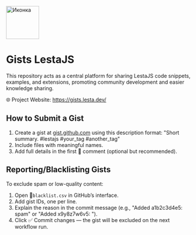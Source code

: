 <img src="https://github.com/user-attachments/assets/15f0754e-9666-40fa-9df9-eaeec486e662" width="90" alt="Иконка">

# Gists LestaJS
This repository acts as a central platform for sharing LestaJS code snippets, examples, and extensions, promoting community development and easier knowledge sharing.

🌐 Project Website: https://gists.lesta.dev/

## How to Submit a Gist
1. Create a gist at [gist.github.com](https://gist.github.com) using this description format:
"Short summary. #lestajs #your_tag #another_tag"
2. Include files with meaningful names.
3. Add full details in the first 💬 comment (optional but recommended).

## Reporting/Blacklisting Gists
To exclude spam or low-quality content:
1. Open 📄`blacklist.csv` in GitHub’s interface.
2. Add gist IDs, one per line.
3. Explain the reason in the commit message (e.g., "Added a1b2c3d4e5: spam" or "Added x9y8z7w6v5: ").
4. Click ✅ Commit changes — the gist will be excluded on the next workflow run.
